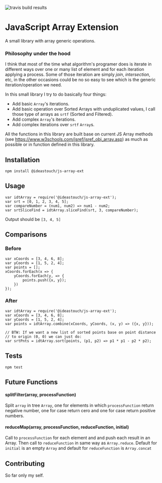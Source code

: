 ![travis build results](https://travis-ci.org/ideastouch/js-array-ext.svg?branch=master)

JavaScript Array Extension
=========

A small library with array generic operations.

### Philosophy under the hood
I think that most of the time what algorithm's programer does is iterate in different ways over one or many list of element and for each iteration applying a process.
Some of those iteration are simply _join_, _intersection_, etc, in the other occasions could be no so easy to see which is the generic iteration/operation we need.

In this small library I try to do basically four things:
- Add basic `Array`'s iterations.
- Add basic operation over Sorted Arrays with unduplicated values, I call those type of arrays as `srtf` (Sorted and Filtered).
- Add complex `Array`'s iterations.
- Add complex iterations over `srtf` `Array`s.

All the functions in this library are built base on current JS Array methods (see <https://www.w3schools.com/jsref/jsref_obj_array.asp>) as much as possible or in function defined in this library.

## Installation

  `npm install @ideastouch/js-array-ext`

## Usage

    var idtArray = require('@ideastouch/js-array-ext');
	var srt = [0, 1, 2, 3, 4, 5];
	var compareNumber = (num1, num2) => num1 - num2;
	var srtSliceFind = idtArray.sliceFind(srt, 3, compareNumber);
  
  
  Output should be `[3, 4, 5]`

## Comparisons 
### Before

	var xCoords = [3, 4, 6, 8];
	var yCoords = [1, 5, 2, 4];
	var points = [];
	xCoords.forEach(x => {
		yCoords.forEach(y, => {
			points.push({x, y});
		})
	});


### After

	var idtArray = require('@ideastouch/js-array-ext');
	var xCoords = [3, 4, 6, 8];
	var yCoords = [1, 5, 2, 4];
	var points = idtArray.combine(xCoords, yCoords, (x, y) => ({x, y}));
	
	// BTW: If we want a new list of sorted points base on point distance
	// to origin (0, 0) we can just do:
	var srtPnts = idtArray.sort(points, (p1, p2) => p1 * p1 - p2 * p2);

## Tests

  `npm test`

## Future Functions

#### splitFilter(array, processFunction) 

Split `array` in tree `Array`, one for elements in which `processFunction` return negative number, one for case return cero and one for case return positive numbers.

#### reduceMap(array, processFunction, reduceFunction, initial) 

Call to `processFunction` for each element and and push each result in an Array. Then call to `reduceFunction` in same way as `Array.reduce`. Default for `initial` is an empty `Array` and default for `reduceFunction` is `Array.concat`

## Contributing

So far only my self.